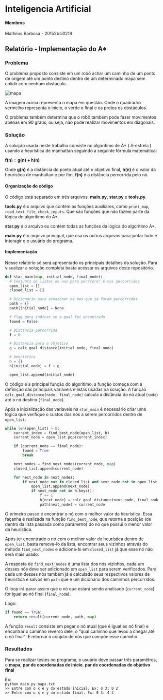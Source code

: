 # Inteligencia Artificial

#### Membros
Matheus Barbosa - 20152bsi0218

## Relatório - Implementação do A*

### Problema

O problema proposto consiste em um robô achar um caminho de um ponto de origem até um ponto destino dentro de um determinado mapa sem colidir com nenhum obstáculo.

![mapa](https://github.com/MatheusRBarbosa/ifes-ia-a-estrela/blob/master/img/mapa.png)

A imagem acima representa o mapa em questão. Onde o quadradro vermelho representa o inicio, o verde o final e os pretos os obstáculos. 

O problema também determina que o robô também pode fazer movimentos apenas em 90 graus, ou seja, não pode realizar movimentos em diagonais.

### Solução
A solução usada neste trabalho consiste no algoritimo de A* ( A-estrela ) usando a heurística de manhattan seguindo a seguinte fórmula matemática:

**f(n) = g(n) + h(n)**

Onde **g(n)** é a distância do ponto atual até o objetivo final, **h(n)** é o valor da heurística de manhattan e por fim, **f(n)** é a distância percorrida pelo nó.

#### Organização do código
O código está separado em três arquivos. **main.py**, **star.py** e **tools.py**.

**tools.py** é o arquivo que contém as funções auxiliares, como `print_map`, `read_text_file`, `check_inputs`. Que são funções que não fazem parte da lógica do algoritimo do A*.

**star.py** é o arquivo eu contém todas as funções da lógica do algoritimo A*.

**main.py** é o arquivo principal, que usa os outros arquivos para juntar tudo e interagir o o usuário do programa.

#### Implementação

Nesse relatório só será apresentado os principais detalhes da solução. Para visualizar a solução completa basta acessar os arquivos deste repositório.

```python
def star_main(map, initial_node, final_node):
  # Conjunto de listas de nos para perrcorer e nos percorridos
  open_list = []
  closed_list = []

  # Dicionario para armazenar os nos que ja foram percorridos
  path = {}
  path[initial_node] = None

  # Flag para indicar se o goal foi encontrado
  found = False

  # Distancia percorrida
  f = 0

  # Distancia para o objetivo
  g = calc_goal_distance(initial_node, final_node)

  # heuristica
  h = {}
  h[initial_node] = f + g

  open_list.append(initial_node)
```
O código é a principal função do algoritimo, a função começa com a definição das principais variáveis e listas usadas na solução. A função `calc_goal_distance(node, final_node)` calcula a distância do nó atual (`node`) até o nó destino (`final_node`).

Após a inicialização das variaveis na `star_main` é necessário criar uma lógica que verifique o custos dos nós a serem percorridos dentro de `open_list`.

```python
while len(open_list) > 0:
    current_index = find_best_node(open_list, h)
    current_node = open_list.pop(current_index)

    if (current_node == final_node):
        found = True
        break

    next_nodes = find_next_nodes(current_node, map)
    closed_list.append(current_node)

    for next_node in next_nodes:
        if next_node not in closed_list and next_node not in open_list:
            open_list.append(next_node)
            if next_node not in h.keys():
                f += 1
                h[next_node] = calc_goal_distance(next_node, final_node) + f
                path[next_node] = current_node

```
O primeiro passo é encontrar o nó com o melhor valor da heurística. Essa façanha é realizada na função `find_best_node`, que retorna a posição (de dentro da lista passada como parâmetro) do nó que possui o menor valor da heurística.

Após ter encontrado o nó com o melhor valor de heurística dentro de `open_list`, basta remove-lo da lista, encontrar seus vizinhos através do método `find_next_nodes` e adiciona-lo em `closed_list` já que esse nó não será mais usado. 

A resposta de `find_next_nodes` é uma lista dos nós vizinhos, cada um desses nós deve ser adicionado em `open_list` para serem verificados. Para cada um desses nós também já é calculado seus respectivos valores de heurística e salvos em `path` que é um dicionario dos caminhos percorridos.

O loop irá parar assim que o nó que estará sendo analisado (`current_node`) for igual ao nó final (`final_node`).

Logo:

```python
if found == True:
    return result(current_node, path, map)
```

A função `result` consiste em pegar o nó atual (que é igual ao nó final) e encontrar o caminho reverso dele, o "qual caminho que levou a chegar até o nó final". E retornar o conjuto de nós que compõe esse caminho.


### Resultados

Para se realizar testes no programa, o usuário deve passar três paramêtros, o **mapa**, **par de coordenadas de início**, **par de coordenadas de objetivo final**

Ex:<br>
`python main.py mapa.txt`<br>
`>> Entre com o x e y do estado inicial. Ex: 0 3: 0 2`<br>
`>> Entre com o x e y do estado final. Ex: 0 3: 4 4`<br>
